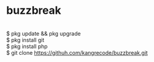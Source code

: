 # buzzbreak
<br>$ pkg update && pkg upgrade
<br>$ pkg install git
<br>$ pkg install php
<br>$ git clone https://githuh.com/kangrecode/buzzbreak.git
